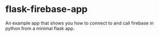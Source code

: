 # flask-firebase-app
An example app that shows you how to connect to and call firebase in python from a minimal flask app.
